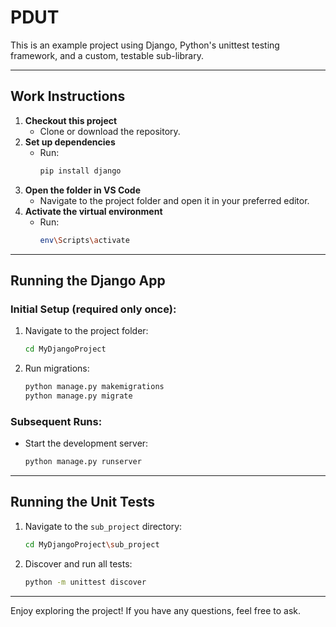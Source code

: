 # PDUT

This is an example project using Django, Python's unittest testing framework, and a custom, testable sub-library.

---

## Work Instructions

1. **Checkout this project**
   - Clone or download the repository.
2. **Set up dependencies**
   - Run:
     ```bash
     pip install django
     ```
3. **Open the folder in VS Code**
   - Navigate to the project folder and open it in your preferred editor.
4. **Activate the virtual environment**
   - Run:
     ```bash
     env\Scripts\activate
     ```

---

## Running the Django App

### Initial Setup (required only once):
1. Navigate to the project folder:
   ```bash
   cd MyDjangoProject
   ```
2. Run migrations:
   ```bash
   python manage.py makemigrations
   python manage.py migrate
   ```

### Subsequent Runs:
- Start the development server:
  ```bash
  python manage.py runserver
  ```

---

## Running the Unit Tests

1. Navigate to the `sub_project` directory:
   ```bash
   cd MyDjangoProject\sub_project
   ```
2. Discover and run all tests:
   ```bash
   python -m unittest discover
   ```

---

Enjoy exploring the project! If you have any questions, feel free to ask.

